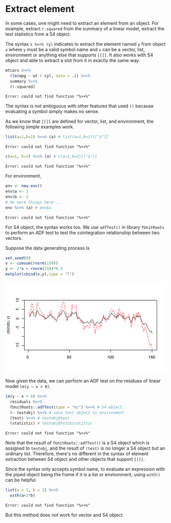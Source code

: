 

# Extract element

In some cases, one might need to extract an element from an object. For example, extract `r.squared` from the summary of a linear model, extract the test statistics from a S4 object.

The syntax `x %>>% (y)` indicates to extract the element named `y` from object `x` where `y` must be a valid symbol name and `x` can be a vector, list, environment or anything else that supports `[[]]`. It also works with S4 object and able to extract a slot from it in exactly the same way.


```r
mtcars %>>%
  (lm(mpg ~ wt + cyl, data = .)) %>>%
  summary %>>%
  (r.squared)
```

```
Error: could not find function "%>>%"
```

The syntax is not ambiguous with other features that used `()` because evaluating a symbol simply makes no sense.

As we know that `[[]]` are defined for vector, list, and environment, the following simple examples work.


```r
list(a=1,b=2) %>>% (a) # list(a=1,b=2)[["a"]]
```

```
Error: could not find function "%>>%"
```

```r
c(a=1, b=2) %>>% (a) # c(a=1,b=2)[["a"]]
```

```
Error: could not find function "%>>%"
```

For environment,


```r
env <- new.env()
env$a <- 1
env$b <- 2
# do more things here ...
env %>>% (a) # env$a
```

```
Error: could not find function "%>>%"
```

For S4 object, the syntax works too. We use `adfTest()` in library `fUnitRoots` to perform an ADF test to test the cointegration relationship between two vectors.

Suppose the data generating process is


```r
set.seed(0)
x <- cumsum(rnorm(150))
y <- 2*x + rnorm(150)*0.5
matplot(cbind(x,y),type = "l")
```

<img src="figure/extract-s4.png" title="plot of chunk extract-s4" alt="plot of chunk extract-s4" style="display: block; margin: auto;" />

Now given the data, we can perform an ADF test on the residues of linear model `lm(y ~ x + 0)`.


```r
lm(y ~ x + 0) %>>%
  residuals %>>%
  fUnitRoots::adfTest(type = "nc") %>>% # S4 object
  (~ testobj) %>>% # save test object to environment
  (test) %>>% # testobj@test
  (statistic) # testobj@test$statistic
```

```
Error: could not find function "%>>%"
```

Note that the result of `fUnitRoots::adfTest()` is a S4 object which is assigned to `testobj`, and the result of `(test)` is no longer a S4 object but an ordinary list. Therefore, there's no different in the syntax of element extraction between S4 object and other objects that support `[[]]`.

Since the syntax only accepts symbol name, to evaluate an expression with the piped object being the frame if it is a list or environment, using `with()` can be helpful.


```r
list(a = 1, b = 2) %>>%
  with(a+2*b)
```

```
Error: could not find function "%>>%"
```

But this method does not work for vector and S4 object.
